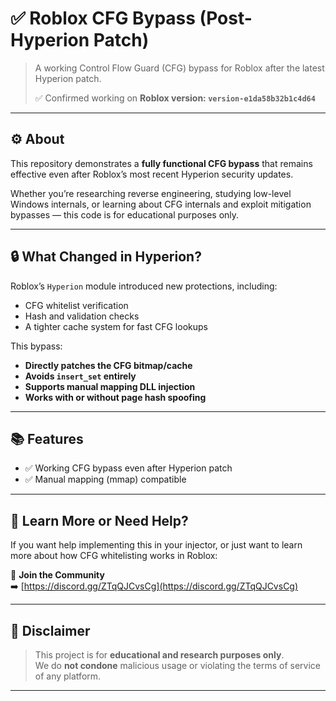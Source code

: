 # ✅ Roblox CFG Bypass (Post-Hyperion Patch)

> A working Control Flow Guard (CFG) bypass for Roblox after the latest Hyperion patch.
> 
> ✅ Confirmed working on **Roblox version: `version-e1da58b32b1c4d64`**
---

## ⚙️ About

This repository demonstrates a **fully functional CFG bypass** that remains effective even after Roblox’s most recent Hyperion security updates.

Whether you’re researching reverse engineering, studying low-level Windows internals, or learning about CFG internals and exploit mitigation bypasses — this code is for educational purposes only.

---

## 🔒 What Changed in Hyperion?

Roblox’s `Hyperion` module introduced new protections, including:
- CFG whitelist verification
- Hash and validation checks
- A tighter cache system for fast CFG lookups

This bypass:
- **Directly patches the CFG bitmap/cache**
- **Avoids `insert_set` entirely**
- **Supports manual mapping DLL injection**
- **Works with or without page hash spoofing**

---

## 📚 Features

- ✅ Working CFG bypass even after Hyperion patch
- ✅ Manual mapping (mmap) compatible
---

## 🧠 Learn More or Need Help?

If you want help implementing this in your injector, or just want to learn more about how CFG whitelisting works in Roblox:

📌 **Join the Community**  
➡️ [https://discord.gg/ZTqQJCvsCg](https://discord.gg/ZTqQJCvsCg)

---

## 📂 Disclaimer

> This project is for **educational and research purposes only**.  
> We do **not condone** malicious usage or violating the terms of service of any platform.

---
